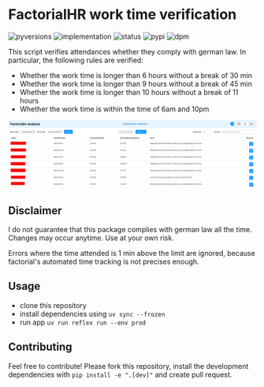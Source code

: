 # FactorialHR work time verification

![pyversions](https://img.shields.io/pypi/pyversions/fwtv) ![implementation](https://img.shields.io/pypi/implementation/fwtv) ![status](https://img.shields.io/pypi/status/fwtv) ![pypi](https://img.shields.io/pypi/v/fwtv) ![dpm](https://img.shields.io/pypi/dm/fwtv)

This script verifies attendances whether they comply with german law. In particular, the following rules are verified:
- Whether the work time is longer than 6 hours without a break of 30 min
- Whether the work time is longer than 9 hours without a break of 45 min
- Whether the work time is longer than 10 hours without a break of 11 hours
- Whether the work time is within the time of 6am and 10pm

![main_window](./docs/images/working_time_verification.png "Main Window")

## Disclaimer

I do not guarantee that this package complies with german law all the time. Changes may occur anytime. Use at your own risk.

Errors where the time attended is 1 min above the limit are ignored, because factorial's automated time tracking is not precises enough.

## Usage

- clone this repository
- install dependencies using `uv sync --frozen`
- run app `uv run reflex run --env prod`

## Contributing

Feel free to contribute! Please fork this repository, install the development dependencies with `pip install -e ".[dev]"` and create pull request.
